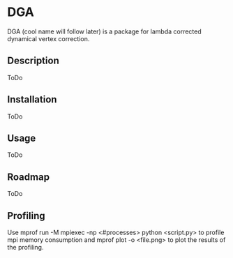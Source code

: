 # DGA

DGA (cool name will follow later) is a package for lambda corrected dynamical vertex correction. 

## Description
ToDo

## Installation
ToDo

## Usage
ToDo

## Roadmap
ToDo

## Profiling
Use mprof run -M mpiexec -np <#processes> python <script.py> to profile mpi memory consumption and mprof plot -o <file.png> to plot the results of the profiling.
